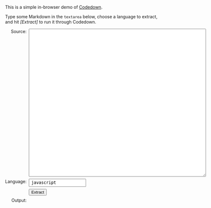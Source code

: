 <script type="text/javascript" src="https://cdn.jsdelivr.net/npm/marked/lib/marked.js"></script>
<script type="text/javascript" src="https://cdn.jsdelivr.net/npm/codedown/lib/codedown.js"></script>
<script type="text/javascript">
  function demo() {
    var src = document.getElementById('src').value;
    var lang = document.getElementById('lang').value;
    document.getElementById('output').innerHTML = codedown(src, lang);
    return false;
  }
</script>

<style type="text/css">
  .table {
    display: table;
    width: 100%;
  }
  .table-row {
    display: table-row;
  }
  .table-left {
    display: table-cell;
    vertical-align: top;
    text-align: right;
    padding-right: 1ex;
    padding-bottom: 0.5em;
    width: 1px;
  }
  .table-right {
    display: table-cell;
    padding-bottom: 0.5em;
    vertical-align: top;
  }
  textarea, input#lang {
    font-family: monospace;
    padding: 0.25em 0.75ex;
  }
  textarea {
    width: 72ex;
    height: 36em;
  }
  pre#output {
    border-left: 2px solid #ccc;
    margin-left: 1ex;
    padding-left: 2ex;
  }
</style>

This is a simple in-browser demo of
[Codedown](https://github.com/earldouglas/codedown).

Type some Markdown in the `textarea` below, choose a language to
extract, and hit *[Extract]* to run it through Codedown.

<form onsubmit="return demo();">
 <div class="table">

  <div class="table-row">
   <div class="table-left">Source:</div>
   <div class="table-right"><textarea class="left" id="src"></textarea></div>
  </div>

  <div class="table-row">
   <div class="table-left">Language:</div>
   <div class="table-right"><input id="lang" value="javascript"/></div>
  </div>

  <div class="table-row">
   <div class="table-left"></div>
   <div class="table-right"><input type="submit" value="Extract" /></div>
  </div>

  <div class="table-row">
   <div class="table-left">Output:</div>
   <div class="table-right"><pre id="output"></pre></div>
  </div>

 </div>
</form>

<script type="text/javascript">
  document.getElementById('src').value =
    [ '# This is Markdown!'
    , ''
    , '## About'
    , ''
    , 'This is a simple Markdown document to demonstrate code extraction using'
    , 'codedown.'
    , ''
    , 'Here\'s a JavaScript code block:'
    , ''
    , '```javascript'
    , 'var x = 42;'
    , '```'
    , ''
    , '## Usage'
    , ''
    , 'Send this Markdown content through codedown by posting it to codedown.'
    , ''
    , 'Here\'s another JavaScript code block:'
    , ''
    , '```javascript'
    , 'console.log(x);'
    , '```'
    ].join('\n');
</script>
